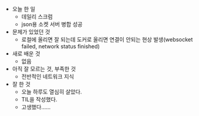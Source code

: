 - 오늘 한 일
    - 데일리 스크럼
    - json용 소켓 서버 병합 성공
- 문제가 있었던 것
    - 로컬에 올리면 잘 되는데 도커로 올리면 연결이 안되는 현상 발생(websocket failed, network status finished)
- 새로 배운 것
    - 없음
- 아직 잘 모르는 것, 부족한 것
    - 전반적인 네트워크 지식
- 잘 한 것
    - 오늘 하루도 열심히 살았다.
    - TIL을 작성했다.
    - 고생했다......
